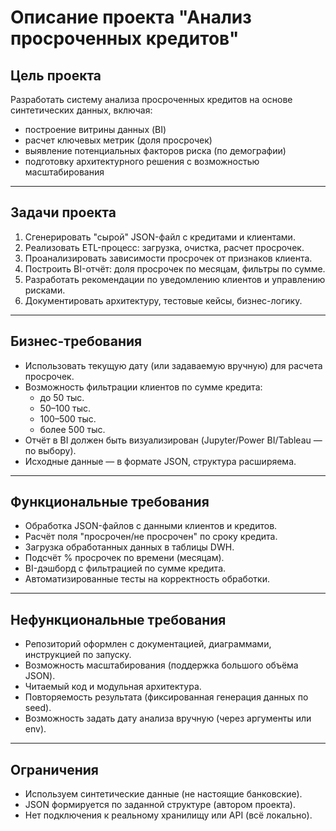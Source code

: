 # Описание проекта "Анализ просроченных кредитов"

## Цель проекта
Разработать систему анализа просроченных кредитов на основе синтетических данных, включая:
- построение витрины данных (BI)
- расчет ключевых метрик (доля просрочек)
- выявление потенциальных факторов риска (по демографии)
- подготовку архитектурного решения с возможностью масштабирования

---

## Задачи проекта
1. Сгенерировать "сырой" JSON-файл с кредитами и клиентами.
2. Реализовать ETL-процесс: загрузка, очистка, расчет просрочек.
3. Проанализировать зависимости просрочек от признаков клиента.
4. Построить BI-отчёт: доля просрочек по месяцам, фильтры по сумме.
5. Разработать рекомендации по уведомлению клиентов и управлению рисками.
6. Документировать архитектуру, тестовые кейсы, бизнес-логику.

---

## Бизнес-требования

- Использовать текущую дату (или задаваемую вручную) для расчета просрочек.
- Возможность фильтрации клиентов по сумме кредита:
  - до 50 тыс.
  - 50–100 тыс.
  - 100–500 тыс.
  - более 500 тыс.
- Отчёт в BI должен быть визуализирован (Jupyter/Power BI/Tableau — по выбору).
- Исходные данные — в формате JSON, структура расширяема.

---

## Функциональные требования

- Обработка JSON-файлов с данными клиентов и кредитов.
- Расчёт поля "просрочен/не просрочен" по сроку кредита.
- Загрузка обработанных данных в таблицы DWH.
- Подсчёт % просрочек по времени (месяцам).
- BI-дэшборд с фильтрацией по сумме кредита.
- Автоматизированные тесты на корректность обработки.

---

## Нефункциональные требования

- Репозиторий оформлен с документацией, диаграммами, инструкцией по запуску.
- Возможность масштабирования (поддержка большого объёма JSON).
- Читаемый код и модульная архитектура.
- Повторяемость результата (фиксированная генерация данных по seed).
- Возможность задать дату анализа вручную (через аргументы или env).

---

## Ограничения

- Используем синтетические данные (не настоящие банковские).
- JSON формируется по заданной структуре (автором проекта).
- Нет подключения к реальному хранилищу или API (всё локально).

